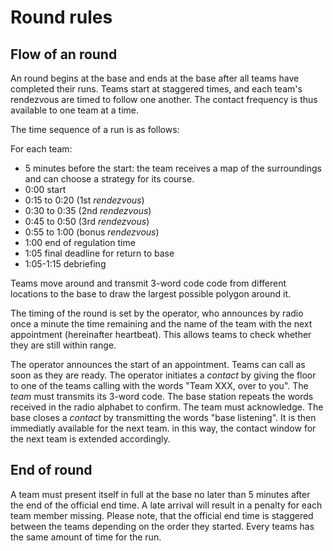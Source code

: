 # Round rules

## Flow of an round

An round begins at the base and ends at the base after all teams have completed their runs. Teams start at staggered times, and each team's rendezvous are timed to follow one another. The contact frequency is thus available to one team at a time.

The time sequence of a run is as follows:

For each team:

- 5 minutes before the start: the team receives a map of the surroundings and can choose a strategy for its course.
- 0:00 start
- 0:15 to 0:20 (1st *rendezvous*)
- 0:30 to 0:35 (2nd *rendezvous*)
- 0:45 to 0:50 (3rd *rendezvous*)
- 0:55 to 1:00 (bonus *rendezvous*)
- 1:00 end of regulation time
- 1:05 final deadline for return to base
- 1:05-1:15 debriefing

Teams move around and transmit 3-word code code from different locations to the base to draw the largest possible polygon around it.

The timing of the round is set by the operator, who announces by radio once a minute the time remaining and the name of the team with the next appointment (hereinafter heartbeat). This allows teams to check whether they are still within range.

The operator announces the start of an appointment. Teams can call as soon as they are ready. The operator initiates a *contact* by giving the floor to one of the teams calling with the words "Team XXX, over to you". The *team* must transmits its 3-word code. The base station repeats the words received in the radio alphabet to confirm. The team must acknowledge. The base closes a *contact* by transmitting the words "base listening". It is then immediatly available for the next team. in this way, the contact window for the next team is extended accordingly.

## End of round

A team must present itself in full at the base no later than 5 minutes after the end of the official end time. A late arrival will result in a penalty for each team member missing. Please note, that the official end time is staggered between the teams depending on the order they started. Every teams has the same amount of time for the run.
